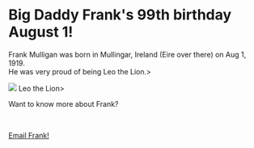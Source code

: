 <!DOCTYPE html>
<html lang = "en">

<head>
<meta charset="utf-8">
<link rel="stylesheet" href="style.css">

<Title>
    BigDaddy Bday Aug 1
</Title>
</head>

<body>

<h1>
    Big Daddy Frank's 99th birthday August 1!</h1>

<p>
  Frank Mulligan was born in Mullingar, Ireland (Eire over there) on Aug 1, 1919.
  <br>He was very proud of being  Leo the Lion.></br>
 
<img src= "https://i.pinimg.com/736x/3a/24/3e/3a243e12f0179243b91147c245a782d1--the-irish-food--drinks.jpg"> Leo the Lion>


<p>Want to know more about Frank?</p>
<br>

<a href="frankmulliganleo@irishleo.net">Email Frank!</a>
